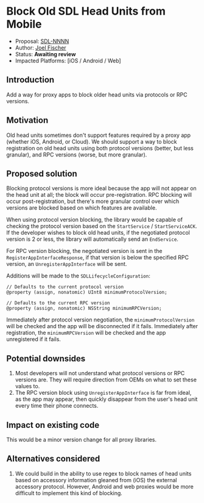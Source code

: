 # Block Old SDL Head Units from Mobile

* Proposal: [SDL-NNNN](NNNN-block-old-sdl-protocols.md)
* Author: [Joel Fischer](https://github.com/joeljfischer)
* Status: **Awaiting review**
* Impacted Platforms: [iOS / Android / Web]

## Introduction

Add a way for proxy apps to block older head units via protocols or RPC versions.

## Motivation

Old head units sometimes don't support features required by a proxy app (whether iOS, Android, or Cloud). We should support a way to block registration on old head units using both protocol versions (better, but less granular), and RPC versions (worse, but more granular).

## Proposed solution

Blocking protocol versions is more ideal because the app will not appear on the head unit at all; the block will occur pre-registration. RPC blocking will occur post-registration, but there's more granular control over which versions are blocked based on which features are available.

When using protocol version blocking, the library would be capable of checking the protocol version based on the `StartService` / `StartServiceACK`. If the developer wishes to block old head units, if the negotiated protocol version is 2 or less, the library will automatically send an `EndService`.

For RPC version blocking, the negotiated version is sent in the `RegisterAppInterfaceResponse`, if that version is below the specified RPC version, an `UnregisterAppInterface` will be sent.

Additions will be made to the `SDLLifecycleConfiguration`:

```objc
// Defaults to the current protocol version
@property (assign, nonatomic) UInt8 minimumProtocolVersion;

// Defaults to the current RPC version
@property (assign, nonatomic) NSString minimumRPCVersion;
```

Immediately after protocol version negotiation, the `minimumProtocolVersion` will be checked and the app will be disconnected if it fails. Immediately after registration, the `minimumRPCVersion` will be checked and the app unregistered if it fails.

## Potential downsides

1. Most developers will not understand what protocol versions or RPC versions are. They will require direction from OEMs on what to set these values to.
2. The RPC version block using `UnregisterAppInterface` is far from ideal, as the app may appear, then quickly disappear from the user's head unit every time their phone connects.

## Impact on existing code

This would be a minor version change for all proxy libraries.

## Alternatives considered

1. We could build in the ability to use regex to block names of head units based on accessory information gleaned from (iOS) the external accessory protocol. However, Android and web proxies would be more difficult to implement this kind of blocking.